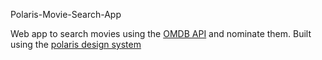 Polaris-Movie-Search-App

Web app to search movies using the [OMDB API](http://www.omdbapi.com) and nominate them. Built using the [polaris design system](https://polaris.shopify.com)
